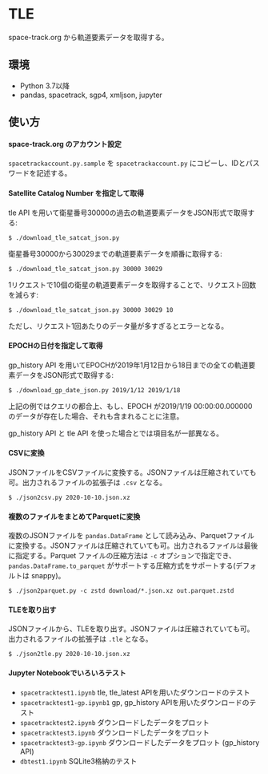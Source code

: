 # TLE

space-track.org から軌道要素データを取得する。

## 環境
- Python 3.7以降
- pandas, spacetrack, sgp4, xmljson, jupyter

## 使い方

#### space-track.org のアカウント設定
`spacetrackaccount.py.sample` を `spacetrackaccount.py` にコピーし、IDとパスワードを記述する。

#### Satellite Catalog Number を指定して取得

tle API を用いて衛星番号30000の過去の軌道要素データをJSON形式で取得する:

    $ ./download_tle_satcat_json.py

衛星番号30000から30029までの軌道要素データを順番に取得する:

    $ ./download_tle_satcat_json.py 30000 30029

1リクエストで10個の衛星の軌道要素データを取得することで、リクエスト回数を減らす:

    $ ./download_tle_satcat_json.py 30000 30029 10

ただし、リクエスト1回あたりのデータ量が多すぎるとエラーとなる。

#### EPOCHの日付を指定して取得

gp_history API を用いてEPOCHが2019年1月12日から18日までの全ての軌道要素データをJSON形式で取得する:

    $ ./download_gp_date_json.py 2019/1/12 2019/1/18

上記の例ではクエリの都合上、もし、EPOCH が2019/1/19 00:00:00.000000 のデータが存在した場合、それも含まれることに注意。

gp_history API と tle API を使った場合とでは項目名が一部異なる。

#### CSVに変換

JSONファイルをCSVファイルに変換する。JSONファイルは圧縮されていても可。出力されるファイルの拡張子は `.csv` となる。

    $ ./json2csv.py 2020-10-10.json.xz

#### 複数のファイルをまとめてParquetに変換

複数のJSONファイルを `pandas.DataFrame` として読み込み、Parquetファイルに変換する。JSONファイルは圧縮されていても可。出力されるファイルは最後に指定する。Parquet ファイルの圧縮方法は `-c` オプションで指定でき、`pandas.DataFrame.to_parquet` がサポートする圧縮方式をサポートする(デフォルトは snappy)。

    $ ./json2parquet.py -c zstd download/*.json.xz out.parquet.zstd

#### TLEを取り出す

JSONファイルから、TLEを取り出す。JSONファイルは圧縮されていても可。出力されるファイルの拡張子は `.tle` となる。

    $ ./json2tle.py 2020-10-10.json.xz

#### Jupyter Notebookでいろいろテスト

- `spacetracktest1.ipynb` tle, tle_latest APIを用いたダウンロードのテスト
- `spacetracktest1-gp.ipynb1` gp, gp_history APIを用いたダウンロードのテスト
- `spacetracktest2.ipynb` ダウンロードしたデータをプロット
- `spacetracktest3.ipynb` ダウンロードしたデータをプロット
- `spacetracktest3-gp.ipynb` ダウンロードしたデータをプロット (gp_history API)
- `dbtest1.ipynb` SQLite3格納のテスト

